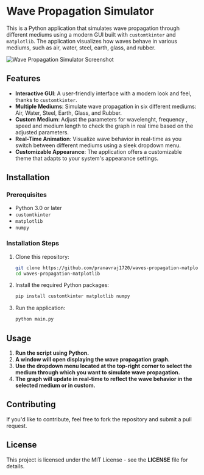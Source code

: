 # Wave Propagation Simulator

This is a Python application that simulates wave propagation through different mediums using a modern GUI built with `customtkinter` and `matplotlib`. The application visualizes how waves behave in various mediums, such as air, water, steel, earth, glass, and rubber.

![Wave Propagation Simulator Screenshot](https://i.imgur.com/xFn9mLN.png)

## Features

- **Interactive GUI**: A user-friendly interface with a modern look and feel, thanks to `customtkinter`.
- **Multiple Mediums**: Simulate wave propagation in six different mediums: Air, Water, Steel, Earth, Glass, and Rubber.
- **Custom Medium**: Adjust the parameters for wavelenght, frequency , speed and medium length to check the graph in real time based on the adjusted parameters.
- **Real-Time Animation**: Visualize wave behavior in real-time as you switch between different mediums using a sleek dropdown menu.
- **Customizable Appearance**: The application offers a customizable theme that adapts to your system's appearance settings.

## Installation

### Prerequisites

- Python 3.0 or later
- `customtkinter`
- `matplotlib`
- `numpy`

### Installation Steps

1. Clone this repository:

   ```bash
   git clone https://github.com/pranavraj1720/waves-propagation-matplotlib.git
   cd waves-propagation-matplotlib

2. Install the required Python packages:

   ```bash
   pip install customtkinter matplotlib numpy
   
3. Run the application:

   ```bash
   python main.py
   ```

## Usage

1. **Run the script using Python.**
2. **A window will open displaying the wave propagation graph.**
3. **Use the dropdown menu located at the top-right corner to select the medium through which you want to simulate wave propagation.**
4. **The graph will update in real-time to reflect the wave behavior in the selected medium or in custom.**

## Contributing

If you'd like to contribute, feel free to fork the repository and submit a pull request.

## License
This project is licensed under the MIT License - see the **LICENSE** file for details.




